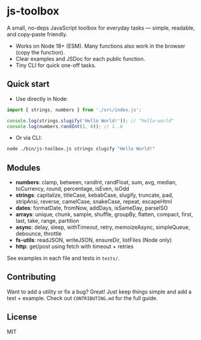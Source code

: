 # js-toolbox

A small, no-deps JavaScript toolbox for everyday tasks — simple, readable, and copy‑paste friendly.

- Works on Node 18+ (ESM). Many functions also work in the browser (copy the function).
- Clear examples and JSDoc for each public function.
- Tiny CLI for quick one-off tasks.

## Quick start

- Use directly in Node:

```js
import { strings, numbers } from './src/index.js';

console.log(strings.slugify('Hello World!')); // "hello-world"
console.log(numbers.randInt(1, 6)); // 1..6
```

- Or via CLI:

```bash
node ./bin/js-toolbox.js strings slugify "Hello World!"
```

## Modules
- **numbers**: clamp, between, randInt, randFloat, sum, avg, median, toCurrency, round, percentage, isEven, isOdd
- **strings**: capitalize, titleCase, kebabCase, slugify, truncate, pad, stripAnsi, reverse, camelCase, snakeCase, repeat, escapeHtml
- **dates**: formatDate, fromNow, addDays, isSameDay, parseISO
- **arrays**: unique, chunk, sample, shuffle, groupBy, flatten, compact, first, last, take, range, partition
- **async**: delay, sleep, withTimeout, retry, memoizeAsync, simpleQueue, debounce, throttle
- **fs-utils**: readJSON, writeJSON, ensureDir, listFiles (Node only)
- **http**: get/post using fetch with timeout + retries

See examples in each file and tests in `tests/`.

## Contributing

Want to add a utility or fix a bug? Great! Just keep things simple and add a test + example. Check out `CONTRIBUTING.md` for the full guide.

## License
MIT
